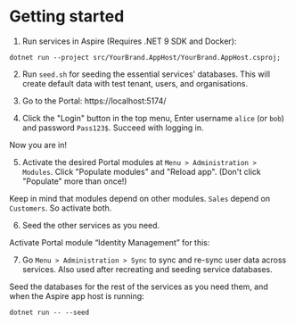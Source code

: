 # Getting started

1. Run services in Aspire (Requires .NET 9 SDK and Docker):

``dotnet run --project src/YourBrand.AppHost/YourBrand.AppHost.csproj;``

2. Run ``seed.sh`` for seeding the essential services' databases. This will create default data with test tenant, users, and organisations.

3. Go to the Portal: https://localhost:5174/ 

4. Click the "Login" button in the top menu, Enter username ``alice`` (or ``bob``) and password ``Pass123$``. Succeed with logging in.

Now you are in!

5. Activate the desired Portal modules at ``Menu > Administration > Modules``. Click "Populate modules" and "Reload app". (Don't click "Populate" more than once!)

Keep in mind that modules depend on other modules. ``Sales`` depend on ``Customers``. So activate both.

6. Seed the other services as you need.

Activate Portal module “Identity Management” for this:

7. Go ``Menu > Administration > Sync`` to sync and re-sync user data across services. Also used after recreating and seeding service databases.

Seed the databases for the rest of the services as you need them, and when the Aspire app host is running:

```
dotnet run -- --seed
```
